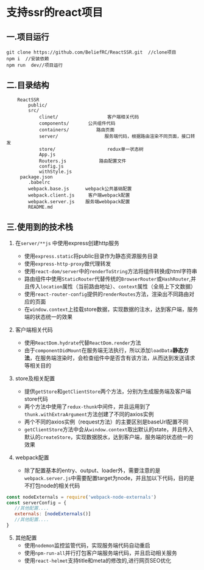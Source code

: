 # 支持ssr的react项目


## 一.项目运行

```
git clone https://github.com/BeliefRC/ReactSSR.git  //clone项目
npm i  //安装依赖
npm run  dev//项目运行
```
## 二.目录结构
```
    ReactSSR
    	public/
    	src/
    		clinet/                  客户端相关代码
    		components/       公共组件代码
    		containers/          路由页面
    		server/                 服务端代码，根据路由渲染不同页面，接口转发
    		store/                   redux单一状态树
    		App.js
    		Routers.js            路由配置文件
    		config.js
    		withStyle.js
   	 package.json
		.babelrc
		webpack.base.js      webpack公共基础配置
		webpack.client.js     客户端webpack配置
		webpack.server.js    服务端webbpack配置
    	README.md
 ```
## 三.使用到的技术栈


1. 在`server/**js` 中使用express创建http服务
	- 使用`express.static`将public目录作为静态资源服务目录
	- 使用`express-http-proxy`做代理转发
	- 使用`react-dom/server`中的`renderToString`方法将组件转换成html字符串
	- 路由组件中使用`StaticRouter`代替传统的`BrowserRouter`或`HashRouter`,并且传入`location`属性（当前路由地址）、`context`属性（全局上下文数据）
	- 使用`react-router-config`提供的`renderRoutes`方法，渲染出不同路由对应的页面
	- 在`window.context`上挂载store数据，实现数据的注水，达到客户端，服务端的状态统一的效果

2. 客户端相关代码
	- 使用`ReactDom.hydrate`代替`ReactDom.render`方法
	- 由于`componentDidMount`在服务端无法执行，所以添加`loadData`**静态方法**，在服务端渲染时，会检查组件中是否含有该方法，从而达到发送请求等相关目的

3. store及相关配置
	- 提供`getStore`和`getClientStore`两个方法，分别为生成服务端及客户端store代码
	- 两个方法中使用了`redux-thunk`中间件，并且运用到了`thunk.withExtraArgument`方法创建了不同的axios实例
	- 两个不同的axios实例（request方法）的主要区别是baseUrl配置不同
	- `getClientStore`方法中会从`window.context`取出默认的state，并且传入默认的`createStore`，实现数据脱水，达到客户端，服务端的状态统一的效果

4. webpack配置
	- 除了配置基本的entry、output、loader外，需要注意的是`webpack.server.js`中需要配置target为node，并且加以下代码，目的是不打包node的相关代码
 
 ```javascript
const nodeExternals = require('webpack-node-externals')
const serverConfig = {
	//其他配置....
	externals: [nodeExternals()]
	//其他配置....
}
```

5. 其他配置
	- 使用`nodemon`监控监管代码，实现服务端代码自动重启
	- 使用`npm-run-all`并行打包客户端服务端代码，并且启动相关服务
	- 使用`react-helmet`支持title和meta的修改的,进行网页SEO优化
